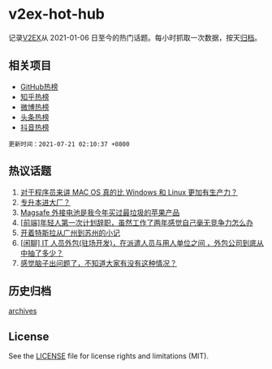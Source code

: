 # v2ex-hot-hub

 记录[V2EX](https://www.v2ex.com/)从 2021-01-06 日至今的热门话题。每小时抓取一次数据，按天[归档](archives)。
 
 ## 相关项目

- [GitHub热榜](https://github.com/lonnyzhang423/github-hot-hub)
- [知乎热榜](https://github.com/lonnyzhang423/zhihu-hot-hub)
- [微博热榜](https://github.com/lonnyzhang423/weibo-hot-hub)
- [头条热榜](https://github.com/lonnyzhang423/toutiao-hot-hub)
- [抖音热榜](https://github.com/lonnyzhang423/douyin-hot-hub)


 `更新时间：2021-07-21 02:10:37 +0800`

## 热议话题

1. [对于程序员来讲 MAC OS 真的比 Windows 和 Linux 更加有生产力？](https://www.v2ex.com/t/790603)
1. [专升本进大厂？](https://www.v2ex.com/t/790613)
1. [Magsafe 外接电池是我今年买过最垃圾的苹果产品](https://www.v2ex.com/t/790635)
1. [[前端]年轻人第一次计划辞职，虽然工作了两年感觉自己毫无竞争力怎么办](https://www.v2ex.com/t/790577)
1. [开着特斯拉从广州到苏州的小记](https://www.v2ex.com/t/790678)
1. [[闲聊] IT 人员外包(驻场开发)，在派遣人员与用人单位之间 ，外包公司到底从中抽了多少？](https://www.v2ex.com/t/790563)
1. [感觉脑子出问题了，不知道大家有没有这种情况？](https://www.v2ex.com/t/790588)

## 历史归档

[archives](archives)

## License

See the [LICENSE](LICENSE) file for license rights and limitations (MIT).
